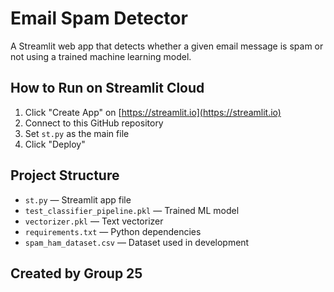 # Email Spam Detector

A Streamlit web app that detects whether a given email message is spam or not using a trained machine learning model.

## How to Run on Streamlit Cloud

1. Click "Create App" on [https://streamlit.io](https://streamlit.io)
2. Connect to this GitHub repository
3. Set `st.py` as the main file
4. Click "Deploy"

## Project Structure

- `st.py` — Streamlit app file
- `test_classifier_pipeline.pkl` — Trained ML model
- `vectorizer.pkl` — Text vectorizer
- `requirements.txt` — Python dependencies
- `spam_ham_dataset.csv` — Dataset used in development

## Created by Group 25

